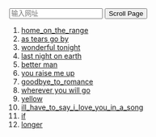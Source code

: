 <input type="text" placeholder="输入网址" id="urlInput">
<button onclick="location = 'page.html?p=' + document.querySelector('#urlInput').value">Scroll Page</button>

1.  [home_on_the_range](page.html?p=https://tabs.ultimate-guitar.com/tab/misc_traditional/home_on_the_range_chords_1726287)
2.  [as tears go by](page.html?p=https://tabs.ultimate-guitar.com/tab/the_rolling_stones/as_tears_go_by_chords_346586)
3.  [wonderful tonight](page.html?p=https://tabs.ultimate-guitar.com/tab/eric_clapton/wonderful_tonight_tabs_664886)
4.  [last night on earth](page.html?p=https://tabs.ultimate-guitar.com/tab/green_day/last_night_on_earth_chords_824961)
5.  [better man](page.html?p=https://cp.xiayiqu.com/pu/1423.html)
6.  [you raise me up](page.html?p=https://tabs.ultimate-guitar.com/tab/josh_groban/you_raise_me_up_tabs_685047)
7.  [goodbye_to_romance](page.html?p=https://tabs.ultimate-guitar.com/tab/ozzy_osbourne/goodbye_to_romance_chords_1130955)
8.  [wherever you will go](page.html?p=https://tabs.ultimate-guitar.com/tab/the_calling/wherever_you_will_go_chords_37465)
9.  [yellow](page.html?p=https://tabs.ultimate-guitar.com/tab/coldplay/yellow_chords_540497)
10. [ill_have_to_say_i_love_you_in_a_song](page.html?p=https://tabs.ultimate-guitar.com/tab/jim_croce/ill_have_to_say_i_love_you_in_a_song_chords_1047560)
11. [if](page.html?p=https://tabs.ultimate-guitar.com/tab/bread/if_chords_172964)
12. [longer](page.html?p=https://tabs.ultimate-guitar.com/tab/dan_fogelberg/longer_chords_1049249)
